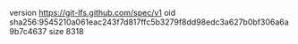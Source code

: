 version https://git-lfs.github.com/spec/v1
oid sha256:9545210a061eac243f7d817ffc5b3279f8dd98edc3a627b0bf306a6a9b7c4637
size 8318
